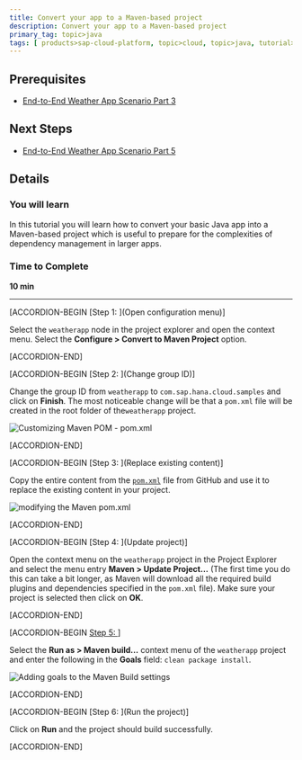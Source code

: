 ```yaml
---
title: Convert your app to a Maven-based project
description: Convert your app to a Maven-based project
primary_tag: topic>java
tags: [ products>sap-cloud-platform, topic>cloud, topic>java, tutorial>intermediate]
---
```


## Prerequisites  
- [End-to-End Weather App Scenario Part 3](https://www.sap.com/developer/tutorials/hcp-java-weatherapp-part3.html)

## Next Steps
- [End-to-End Weather App Scenario Part 5](https://www.sap.com/developer/tutorials/hcp-java-weatherapp-part5.html)

## Details
### You will learn  
In this tutorial you will learn how to convert your basic Java app into a Maven-based project which is useful to prepare for the complexities of dependency management in larger apps.

### Time to Complete
**10 min**

---


[ACCORDION-BEGIN [Step 1: ](Open configuration menu)]

Select the `weatherapp` node in the project explorer and open the context menu. Select the **Configure > Convert to Maven Project** option.


[ACCORDION-END]

[ACCORDION-BEGIN [Step 2: ](Change group ID)]

Change the group ID from `weatherapp` to `com.sap.hana.cloud.samples` and click on **Finish**. The most noticeable change will be that a `pom.xml` file will be created in the root folder of the`weatherapp` project.

![Customizing Maven POM - pom.xml](https://raw.githubusercontent.com/SAPDocuments/Tutorials/master/tutorials/hcp-java-weatherapp-part4/e2e_04-2.png)


[ACCORDION-END]

[ACCORDION-BEGIN [Step 3: ](Replace existing content)]

Copy the entire content from the [`pom.xml`](https://raw.githubusercontent.com/SAP/cloud-weatherapp/ebd8817f9842a6fc3cbae213d69b024762a7d30f/pom.xml) file from GitHub and use it to replace the existing content in your project.

![modifying the Maven pom.xml](https://raw.githubusercontent.com/SAPDocuments/Tutorials/master/tutorials/hcp-java-weatherapp-part4/e2e_04-3.png)


[ACCORDION-END]

[ACCORDION-BEGIN [Step 4: ](Update project)]

Open the context menu on the `weatherapp` project in the Project Explorer and select the menu entry **Maven > Update Project…** (The first time you do this can take a bit longer, as Maven will download all the required build plugins and dependencies specified in the `pom.xml` file). Make sure your project is selected then click on **OK**.


[ACCORDION-END]

[ACCORDION-BEGIN [Step 5: ](Build)]

Select the **Run as > Maven build…** context menu of the `weatherapp` project and enter the following in the **Goals** field: `clean package install`.

![Adding goals to the Maven Build settings](https://raw.githubusercontent.com/SAPDocuments/Tutorials/master/tutorials/hcp-java-weatherapp-part4/e2e_04-5.png)


[ACCORDION-END]

[ACCORDION-BEGIN [Step 6: ](Run the project)]

Click on **Run** and the project should build successfully.


[ACCORDION-END]



